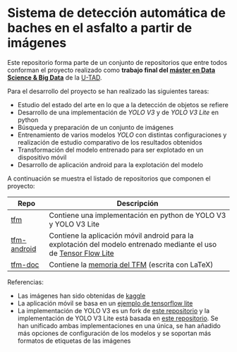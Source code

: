 # Sistema de detección automática de baches en el asfalto a partir de imágenes

Este repositorio forma parte de un conjunto de repositorios que entre todos conforman el proyecto realizado como **trabajo final del [máster en Data Science & Big Data](https://www.u-tad.com/estudios/master-en-data-science-big-data/)** de la [U-TAD](https://www.u-tad.com/).

Para el desarrollo del proyecto se han realizado las siguientes tareas:

- Estudio del estado del arte en lo que a la detección de objetos se refiere
- Desarrollo de una implementación de *YOLO V3* y de *YOLO V3 Lite* en python
- Búsqueda y preparación de un conjunto de imágenes
- Entrenamiento de varios modelos *YOLO* con distintas configuraciones y realización de estudio comparativo de los resultados obtenidos
- Transformación del modelo entrenado para ser explotado en un dispositivo móvil
- Desarrollo de aplicación android para la explotación del modelo

A continuación se muestra el listado de repositorios que componen el proyecto:

| Repo | Descripción |
|------|-------------|
| [tfm](https://github.com/dicastro/tfm) | Contiene una implementación en python de YOLO V3 y YOLO V3 Lite |
| [tfm-android](https://github.com/dicastro/tfm-android) | Contiene la aplicación móvil android para la explotación del modelo entrenado mediante el uso de [Tensor Flow Lite](https://www.tensorflow.org/lite) |
| [tfm-doc](https://github.com/dicastro/tfm-doc) | Contiene la [memoria del TFM](https://github.com/dicastro/tfm-doc/raw/master/memoria.pdf) (escrita con LaTeX) |

Referencias:

- Las imágenes han sido obtenidas de [kaggle](https://www.kaggle.com/felipemuller5/nienaber-potholes-2-complex)
- La aplicación móvil se basa en un [ejemplo de tensorflow lite](https://github.com/tensorflow/examples/tree/master/lite/examples/object_detection/android)
- La implementación de YOLO V3 es un fork de [este repositorio](https://github.com/experiencor/keras-yolo3) y la implementación de YOLO V3 Lite está basada en [este repositorio](https://github.com/qqwweee/keras-yolo3). Se han unificado ambas implementaciones en una única, se han añadido más opciones de configuración de los modelos y se soportan más formatos de etiquetas de las imágenes